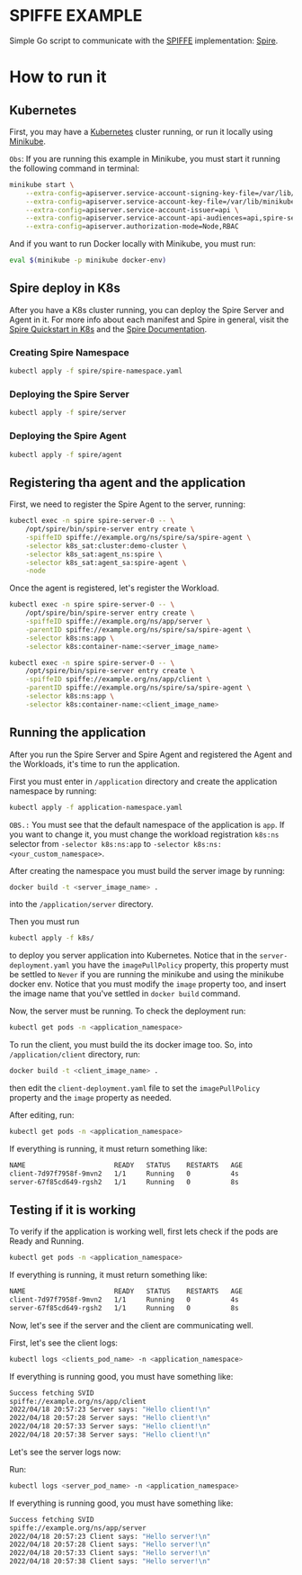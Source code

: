 # SPIFFE EXAMPLE

Simple Go script to communicate with the [SPIFFE](https://spiffe.io/) implementation: [Spire](https://spiffe.io/docs/latest/spire-about/spire-concepts/).

# How to run it

## Kubernetes

First, you may have a [Kubernetes](https://kubernetes.io/) cluster running, or run it locally using [Minikube](https://minikube.sigs.k8s.io/docs/).

`Obs`: If you are running this example in Minikube, you must start it running the following command in terminal:

```sh
minikube start \
    --extra-config=apiserver.service-account-signing-key-file=/var/lib/minikube/certs/sa.key \
    --extra-config=apiserver.service-account-key-file=/var/lib/minikube/certs/sa.pub \
    --extra-config=apiserver.service-account-issuer=api \
    --extra-config=apiserver.service-account-api-audiences=api,spire-server \
    --extra-config=apiserver.authorization-mode=Node,RBAC
```

And if you want to run Docker locally with Minikube, you must run:

```sh
eval $(minikube -p minikube docker-env)
```

## Spire deploy in K8s

After you have a K8s cluster running, you can deploy the Spire Server and Agent in it. For more info about each manifest and Spire in general, visit the [Spire Quickstart in K8s](https://spiffe.io/docs/latest/try/getting-started-k8s/) and the [Spire Documentation](https://spiffe.io/docs/latest/spire-about/spire-concepts/).

### Creating Spire Namespace

```sh
kubectl apply -f spire/spire-namespace.yaml
```

### Deploying the Spire Server

```sh
kubectl apply -f spire/server
```

### Deploying the Spire Agent

```sh
kubectl apply -f spire/agent
```

## Registering tha agent and the application

First, we need to register the Spire Agent to the server, running:

```sh
kubectl exec -n spire spire-server-0 -- \
    /opt/spire/bin/spire-server entry create \
    -spiffeID spiffe://example.org/ns/spire/sa/spire-agent \
    -selector k8s_sat:cluster:demo-cluster \
    -selector k8s_sat:agent_ns:spire \
    -selector k8s_sat:agent_sa:spire-agent \
    -node
```

Once the agent is registered, let's register the Workload.

```sh
kubectl exec -n spire spire-server-0 -- \
    /opt/spire/bin/spire-server entry create \
    -spiffeID spiffe://example.org/ns/app/server \
    -parentID spiffe://example.org/ns/spire/sa/spire-agent \
    -selector k8s:ns:app \
    -selector k8s:container-name:<server_image_name>
```

```sh
kubectl exec -n spire spire-server-0 -- \
    /opt/spire/bin/spire-server entry create \
    -spiffeID spiffe://example.org/ns/app/client \
    -parentID spiffe://example.org/ns/spire/sa/spire-agent \
    -selector k8s:ns:app \
    -selector k8s:container-name:<client_image_name>
```

## Running the application

After you run the Spire Server and Spire Agent and registered the Agent and the Workloads, it's time to run the application.

First you must enter in `/application` directory and create the application namespace by running:

```sh
kubectl apply -f application-namespace.yaml
```

`OBS.:` You must see that the default namespace of the application is `app`. If you want to change it, you must change the workload registration `k8s:ns` selector from `-selector k8s:ns:app` to `-selector k8s:ns:<your_custom_namespace>`.

After creating the namespace you must build the server image by running:

```sh
docker build -t <server_image_name> .
```

into the `/application/server` directory.

Then you must run

```sh
kubectl apply -f k8s/
```

to deploy you server application into Kubernetes. Notice that in the `server-deployment.yaml` you have the `imagePullPolicy` property, this property must be settled to `Never` if you are running the minikube and using the minikube docker env.
Notice that you must modify the `image` property too, and insert the image name that you've settled in `docker build` command.

Now, the server must be running. To check the deployment run:

```sh
kubectl get pods -n <application_namespace>
```

To run the client, you must build the its docker image too. So, into `/application/client` directory, run:

```sh
docker build -t <client_image_name> .
```

then edit the `client-deployment.yaml` file to set the `imagePullPolicy` property and the `image` property as needed.

After editing, run:

```sh
kubectl get pods -n <application_namespace>
```

If everything is running, it must return something like:

```sh
NAME                      READY   STATUS    RESTARTS   AGE
client-7d97f7958f-9mvn2   1/1     Running   0          4s
server-67f85cd649-rgsh2   1/1     Running   0          8s
```

## Testing if it is working

To verify if the application is working well, first lets check if the pods are Ready and Running.

```sh
kubectl get pods -n <application_namespace>
```

If everything is running, it must return something like:

```sh
NAME                      READY   STATUS    RESTARTS   AGE
client-7d97f7958f-9mvn2   1/1     Running   0          4s
server-67f85cd649-rgsh2   1/1     Running   0          8s
```

Now, let's see if the server and the client are communicating well.

First, let's see the client logs:

```sh
kubectl logs <clients_pod_name> -n <application_namespace>
```

If everything is running good, you must have something like:

```sh
Success fetching SVID
spiffe://example.org/ns/app/client
2022/04/18 20:57:23 Server says: "Hello client!\n"
2022/04/18 20:57:28 Server says: "Hello client!\n"
2022/04/18 20:57:33 Server says: "Hello client!\n"
2022/04/18 20:57:38 Server says: "Hello client!\n"
```

Let's see the server logs now:

Run:

```sh
kubectl logs <server_pod_name> -n <application_namespace>
```

If everything is running good, you must have something like:

```sh
Success fetching SVID
spiffe://example.org/ns/app/server
2022/04/18 20:57:23 Client says: "Hello server!\n"
2022/04/18 20:57:28 Client says: "Hello server!\n"
2022/04/18 20:57:33 Client says: "Hello server!\n"
2022/04/18 20:57:38 Client says: "Hello server!\n"
```

